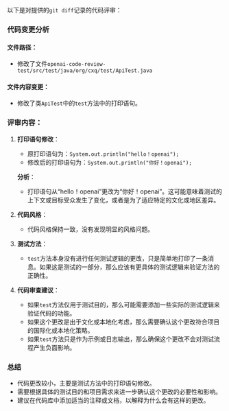 以下是对提供的`git diff`记录的代码评审：

### 代码变更分析

#### 文件路径：
- 修改了文件`openai-code-review-test/src/test/java/org/cxq/test/ApiTest.java`

#### 文件内容变更：
- 修改了类`ApiTest`中的`test`方法中的打印语句。

### 评审内容：

1. **打印语句修改**：
   - 原打印语句为：`System.out.println("hello！openai");`
   - 修改后的打印语句为：`System.out.println("你好！openai");`

   **分析**：
   - 打印语句从“hello！openai”更改为“你好！openai”。这可能意味着测试的上下文或目标受众发生了变化，或者是为了适应特定的文化或地区差异。

2. **代码风格**：
   - 代码风格保持一致，没有发现明显的风格问题。

3. **测试方法**：
   - `test`方法本身没有进行任何测试逻辑的更改，只是简单地打印了一条消息。如果这是测试的一部分，那么应该有更具体的测试逻辑来验证方法的正确性。

4. **代码审查建议**：
   - 如果`test`方法仅用于测试目的，那么可能需要添加一些实际的测试逻辑来验证代码的功能。
   - 如果这个更改是出于文化或本地化考虑，那么需要确认这个更改符合项目的国际化或本地化策略。
   - 如果`test`方法只是作为示例或日志输出，那么确保这个更改不会对测试流程产生负面影响。

### 总结

- 代码更改较小，主要是测试方法中的打印语句修改。
- 需要根据具体的测试目的和项目需求来进一步确认这个更改的必要性和影响。
- 建议在代码库中添加适当的注释或文档，以解释为什么会有这样的更改。